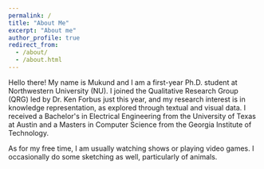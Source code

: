 ```yaml
---
permalink: /
title: "About Me"
excerpt: "About me"
author_profile: true
redirect_from: 
  - /about/
  - /about.html
---
```


Hello there! My name is Mukund and I am a first-year Ph.D. student at Northwestern University (NU). I joined the Qualitative Research Group (QRG) led by Dr. Ken Forbus just this year, and my research interest is in knowledge representation, as explored through textual and visual data. I received a Bachelor's in Electrical Engineering from the University of Texas at Austin and a Masters in Computer Science from the Georgia Institute of Technology.

As for my free time, I am usually watching shows or playing video games. I occasionally do some sketching as well, particularly of animals.